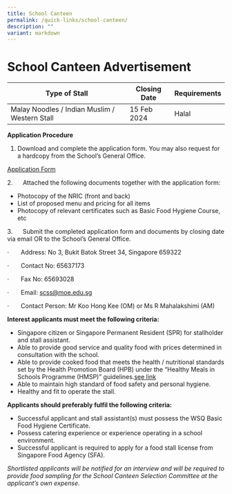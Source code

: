 ```yaml
---
title: School Canteen
permalink: /quick-links/school-canteen/
description: ""
variant: markdown
---
```

# School Canteen Advertisement



| Type of Stall | Closing Date | Requirements |
| -------- | -------- | -------- |
| Malay Noodles / Indian Muslim / Western Stall     | 15 Feb 2024     | Halal    |

         

**Application Procedure**

1.  Download and complete the application form. You may also request for a hardcopy from the School’s General Office.

[Application Form](/files/School%20Canteen/application%20for%20canteen%20stall%20in%20existing%20sch%20(3).pdf)

2.      Attached the following documents together with the application form:

*   Photocopy of the NRIC (front and back)
*   List of proposed menu and pricing for all items
*   Photocopy of relevant certificates such as Basic Food Hygiene Course, etc

3.      Submit the completed application form and documents by closing date via email OR to the School’s General Office.

·       Address: No 3, Bukit Batok Street 34, Singapore 659322

·       Contact No: 65637173

·       Fax No: 65693028

·       Email: [scss@moe.edu.sg](scss@moe.edu.sg)

·       Contact Person: Mr Koo Hong Kee (OM) or Ms R Mahalakshimi (AM)

**Interest applicants must meet the following criteria:**

*   Singapore citizen or Singapore Permanent Resident (SPR) for stallholder and stall assistant.
*   Able to provide good service and quality food with prices determined in consultation with the school.
*   Able to provide cooked food that meets the health / nutritional standards set by the Health Promotion Board (HPB) under the “Healthy Meals in Schools Programme (HMSP)” guidelines.[see link](https://www.hpb.gov.sg/schools/school-programmes/healthy-meals-in-schools-programme)
*   Able to maintain high standard of food safety and personal hygiene.
*   Healthy and fit to operate the stall.

**Applicants should preferably fulfil the following criteria:**

*   Successful applicant and stall assistant(s) must possess the WSQ Basic Food Hygiene Certificate.
*   Possess catering experience or experience operating in a school environment.
*   Successful applicant is required to apply for a food stall license from Singapore Food Agency (SFA).

_Shortlisted applicants will be notified for an interview and will be required to provide food sampling for the School Canteen Selection Committee at the applicant’s own expense._